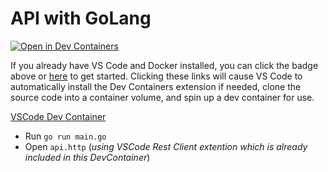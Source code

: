 # API with GoLang
[![Open in Dev Containers](https://img.shields.io/static/v1?label=Dev%20Containers&message=Open&color=blue)](https://vscode.dev/redirect?url=vscode://ms-vscode-remote.remote-containers/cloneInVolume?url=https://github.com/microsoft/go-postgres)

If you already have VS Code and Docker installed, you can click the badge above or [here](https://vscode.dev/redirect?url=vscode://ms-vscode-remote.remote-containers/cloneInVolume?url=https://github.com/microsoft/go-postgres) to get started. Clicking these links will cause VS Code to automatically install the Dev Containers extension if needed, clone the source code into a container volume, and spin up a dev container for use.

[VSCode Dev Container](https://code.visualstudio.com/docs/devcontainers/create-dev-container)


- Run `go run main.go`
- Open `api.http` (_using VSCode Rest Client extention which is already included in this DevContainer_)